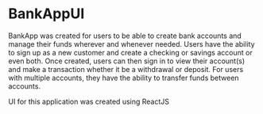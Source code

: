 # BankAppUI
BankApp was created for users to be able to create bank accounts and manage their funds wherever and whenever needed. Users have the ability to sign up as a new customer and create a checking or savings account or even both. Once created, users can then sign in to view their account(s) and make a transaction whether it be a withdrawal or deposit. For users with multiple accounts, they have the ability to transfer funds between accounts. 

UI for this application was created using ReactJS
